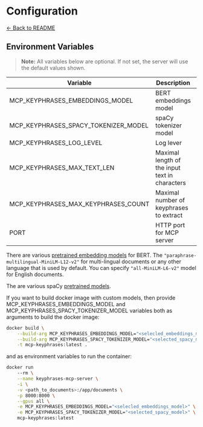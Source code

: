 # Configuration

[← Back to README](../README.md)

## Environment Variables

> **Note:** All variables below are optional. If not set, the server will use the default values shown.

| Variable                             | Description                                    | Default Value                           |
|--------------------------------------|------------------------------------------------|-----------------------------------------|
| MCP_KEYPHRASES_EMBEDDINGS_MODEL      | BERT embeddings model                          | `paraphrase-multilingual-MiniLM-L12-v2` |
| MCP_KEYPHRASES_SPACY_TOKENIZER_MODEL | spaCy tokenizer model                          | `en_core_web_trf`                       |
| MCP_KEYPHRASES_LOG_LEVEL             | Log lever                                      | `INFO`                                  |
| MCP_KEYPHRASES_MAX_TEXT_LEN          | Maximal length of the input text in characters | `6000`                                  |
| MCP_KEYPHRASES_MAX_KEYPHRASES_COUNT  | Maximal number of keyphrases to extract        | `elastic`                               |
| PORT                                 | HTTP port for MCP server                       | `apple_health_data`                     |


There are various [pretrained embedding models](https://www.sbert.net/docs/sentence_transformer/pretrained_models.html)
for BERT. The `"paraphrase-multilingual-MiniLM-L12-v2"` for multi-lingual documents or any other language that is used by default. You can specify `"all-MiniLM-L6-v2"` model for English documents.

The are various spaCy [pretrained models](https://spacy.io/models/en/#en_core_web_trf).

If you want to build docker image with custom models, then provide MCP_KEYPHRASES_EMBEDDINGS_MODEL and MCP_KEYPHRASES_SPACY_TOKENIZER_MODEL
variables both as arguments to build the docker image:

```bash
docker build \
    --build-arg MCP_KEYPHRASES_EMBEDDINGS_MODEL="<selecled_embeddings_model>" \
    --build-arg MCP_KEYPHRASES_SPACY_TOKENIZER_MODEL="<selected_spacy_model>" \
    -t mcp-keyphrases:latest .
```

and as environment variables to run the container:

```bash
docker run 
    --rm \
    --name keyphrases-mcp-server \
    -i \
    -v <path_to_documents>:/app/documents \
    -p 8000:8000 \
    --gpus all \
    -e MCP_KEYPHRASES_EMBEDDINGS_MODEL="<selecled_embeddings_model>" \
    -e MCP_KEYPHRASES_SPACY_TOKENIZER_MODEL="<selected_spacy_model>" \
    mcp-keyphrases:latest
```

